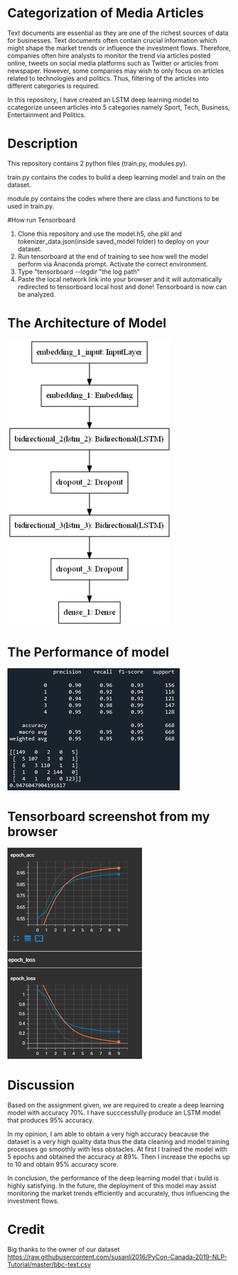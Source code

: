 # Categorization of Media Articles
Text documents are essential as they are one of the richest sources of data for businesses. Text documents often contain crucial information which might shape
the market trends or influence the investment flows. Therefore, companies often hire analysts to monitor the trend via articles posted online, tweets on social media
platforms such as Twitter or articles from newspaper. However, some companies may wish to only focus on articles related to technologies and politics. Thus,
filtering of the articles into different categories is required. 

In this repository, I have created an LSTM deep learning model to ccategorize unseen articles into 5 categories namely Sport, Tech, Business, Entertainment and
Politics.

# Description
This repository contains 2 python files (train.py, modules.py).

train.py contains the codes to build a deep learning model and train on the dataset.

module.py contains the codes where there are class and functions to be used in train.py.

#How run Tensorboard

1. Clone this repository and use the model.h5, ohe.pkl and tokenizer_data.json(inside saved_model folder) to deploy on your dataset.
2. Run tensorboard at the end of training to see how well the model perform via Anaconda prompt. Activate the correct environment.
3. Type "tensorboard --logdir "the log path"
4. Paste the local network link into your browser and it will automatically redirected to tensorboard local host and done! Tensorboard is now can be analyzed.

# The Architecture of Model
![The Architecture of Model](model_architecture.PNG)

# The Performance of model
![The Performance of model](model_performance.PNG)

# Tensorboard screenshot from my browser
![Tensorboard](tensorboard.PNG)

# Discussion
Based on the assignment given, we are required to create a deep learning model with accuracy 70%. I have succcessfully produce an LSTM model that produces 95% accuracy.

In my opinion, I am able to obtain a very high accuracy beacause the dataset is a very high quality data thus the data cleaning and model training processes go smoothly with less obstacles. At first I trained the model with 5 epochs and obtained the accuracy at 89%. Then I increase the epochs up to 10 and obtain 95% accuracy score. 

In conclusion, the performance of the deep learning model that i build is highly satisfying. In the future, the deployment of this model may assist monitoring the market trends efficiently and accurately, thus influencing the investment flows.

# Credit
Big thanks to the owner of our dataset https://raw.githubusercontent.com/susanli2016/PyCon-Canada-2019-NLP-Tutorial/master/bbc-text.csv

